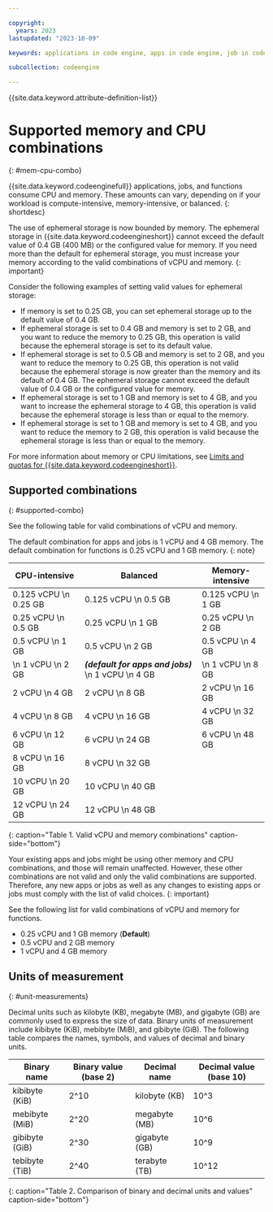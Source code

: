 ```yaml
---

copyright:
  years: 2023
lastupdated: "2023-10-09"

keywords: applications in code engine, apps in code engine, job in code engine, memory and cpu combinations, memory in code engine, cpu in code engine, memory and CPU

subcollection: codeengine

---
```


{{site.data.keyword.attribute-definition-list}}

# Supported memory and CPU combinations
{: #mem-cpu-combo}

{{site.data.keyword.codeenginefull}} applications, jobs, and functions consume CPU and memory. These amounts can vary, depending on if your workload is compute-intensive, memory-intensive, or balanced.
{: shortdesc}



The use of ephemeral storage is now bounded by memory. The ephemeral storage in {{site.data.keyword.codeengineshort}} cannot exceed the default value of 0.4 GB (400 MB) or the configured value for memory. If you need more than the default for ephemeral storage, you must increase your memory according to the valid combinations of vCPU and memory.
{: important}


Consider the following examples of setting valid values for ephemeral storage:

* If memory is set to 0.25 GB, you can set ephemeral storage up to the default value of 0.4 GB.
* If ephemeral storage is set to 0.4 GB and memory is set to 2 GB, and you want to reduce the memory to 0.25 GB, this operation is valid because the ephemeral storage is set to its default value.
* If ephemeral storage is set to 0.5 GB and memory is set to 2 GB, and you want to reduce the memory to 0.25 GB, this operation is not valid because the ephemeral storage is now greater than the memory and its default of 0.4 GB. The ephemeral storage cannot exceed the default value of 0.4 GB or the configured value for memory.
* If ephemeral storage is set to 1 GB and memory is set to 4 GB, and you want to increase the ephemeral storage to 4 GB, this operation is valid because the ephemeral storage is less than or equal to the memory.
* If ephemeral storage is set to 1 GB and memory is set to 4 GB, and you want to reduce the memory to 2 GB, this operation is valid because the ephemeral storage is less than or equal to the memory.


For more information about memory or CPU limitations, see [Limits and quotas for {{site.data.keyword.codeengineshort}}](/docs/codeengine?topic=codeengine-limits).


## Supported combinations
{: #supported-combo}

See the following table for valid combinations of vCPU and memory.

The default combination for apps and jobs is 1 vCPU and 4 GB memory. The default combination for functions is 0.25 vCPU and 1 GB memory.
{: note}

| CPU-intensive  | Balanced | Memory-intensive |
|--------|--------|--------|
| 0.125 vCPU \n 0.25 GB | 0.125 vCPU \n 0.5 GB | 0.125 vCPU \n 1 GB |
| 0.25 vCPU \n 0.5 GB | 0.25 vCPU \n 1 GB | 0.25 vCPU \n 2 GB |
| 0.5 vCPU \n 1 GB | 0.5 vCPU \n 2 GB | 0.5 vCPU \n 4 GB |
|  \n 1 vCPU \n 2 GB | _**(default for apps and jobs)**_  \n  1 vCPU \n 4 GB |  \n 1 vCPU \n 8 GB |
| 2 vCPU \n 4 GB | 2 vCPU \n 8 GB | 2 vCPU \n 16 GB |
| 4 vCPU \n 8 GB | 4 vCPU \n 16 GB | 4 vCPU \n 32 GB |
| 6 vCPU \n 12 GB | 6 vCPU \n 24 GB | 6 vCPU \n 48 GB  |
| 8 vCPU \n 16 GB | 8 vCPU \n 32 GB |  |
| 10 vCPU \n 20 GB | 10 vCPU \n 40 GB |  |
| 12 vCPU \n 24 GB | 12 vCPU \n 48 GB |  |
{: caption="Table 1. Valid vCPU and memory combinations" caption-side="bottom"}

Your existing apps and jobs might be using other memory and CPU combinations, and those will remain unaffected. However, these other combinations are not valid and only the valid combinations are supported. Therefore, any new apps or jobs as well as any changes to existing apps or jobs must comply with the list of valid choices. 
{: important}

See the following list for valid combinations of vCPU and memory for functions.

- 0.25 vCPU and 1 GB memory (**Default**)
- 0.5 vCPU and 2 GB memory
- 1 vCPU and 4 GB memory

## Units of measurement
{: #unit-measurements}

Decimal units such as kilobyte (KB), megabyte (MB), and gigabyte (GB) are commonly used to express the size of data. Binary units of measurement include kibibyte (KiB), mebibyte (MiB), and gibibyte (GiB). The following table compares the names, symbols, and values of decimal and binary units.

| Binary name | Binary value (base 2) | Decimal name | Decimal value (base 10) | 
| --------- | ---- | --------- | ---- |
| kibibyte (KiB) | 2^10 | kilobyte (KB) | 10^3 |
| mebibyte (MiB) | 2^20 | megabyte (MB) | 10^6 |
| gibibyte (GiB) | 2^30 | gigabyte (GB) | 10^9 |
| tebibyte (TiB) | 2^40 | terabyte (TB) | 10^12 |
{: caption="Table 2. Comparison of binary and decimal units and values" caption-side="bottom"}


